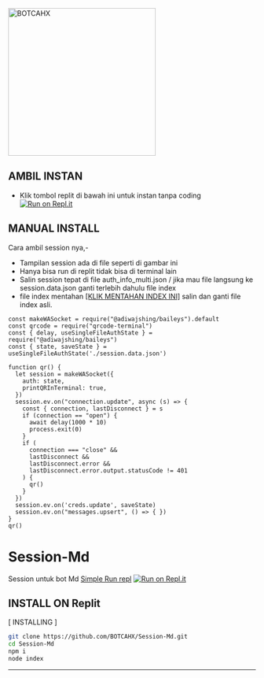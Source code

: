 <div align="alight">
<img src="https://telegra.ph/file/19968eb11731f27620ffe.jpg" alt="BOTCAHX" width="300" />

## AMBIL INSTAN
- Klik tombol replit di bawah ini untuk instan tanpa coding  
[![Run on Repl.it](https://repl.it/badge/github/quiec/whatsAlfa)](https://replit.com/@MendingTuru/Session-Md-5#.replit)

  
## MANUAL INSTALL
Cara ambil session nya,-

- Tampilan session ada di file seperti di gambar ini
- Hanya bisa run di replit tidak bisa di terminal lain
- Salin session tepat di file auth_info_multi.json / jika mau file langsung ke session.data.json ganti terlebih dahulu file index
- file index mentahan [[KLIK MENTAHAN INDEX INI]](https://github.com/BOTCAHX/Session-Md/blob/main/index.js.bak) salin dan ganti file index asli.
```  
const makeWASocket = require("@adiwajshing/baileys").default
const qrcode = require("qrcode-terminal")
const { delay, useSingleFileAuthState } = require("@adiwajshing/baileys")
const { state, saveState } = useSingleFileAuthState('./session.data.json')

function qr() {
  let session = makeWASocket({
    auth: state,
    printQRInTerminal: true,
  })
  session.ev.on("connection.update", async (s) => {
    const { connection, lastDisconnect } = s
    if (connection == "open") {
      await delay(1000 * 10)
      process.exit(0)
    }
    if (
      connection === "close" &&
      lastDisconnect &&
      lastDisconnect.error &&
      lastDisconnect.error.output.statusCode != 401
    ) {
      qr()
    }
  })
  session.ev.on('creds.update', saveState)
  session.ev.on("messages.upsert", () => { })
}
qr()
  ```

# Session-Md
Session untuk bot Md 
[Simple Run repl](https://replit.com/@tioclkp02/Session-Md-5?lite=1&outputonly=1#.replit)
[![Run on Repl.it](https://repl.it/badge/github/quiec/whatsAlfa)](https://replit.com/@tioclkp02/Session-Md-5?lite=1&outputonly=1#.replit)
  

## INSTALL ON Replit
[ INSTALLING ]

```bash
git clone https://github.com/BOTCAHX/Session-Md.git
cd Session-Md
npm i
node index
```
---------
